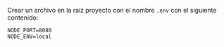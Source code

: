 Crear un archivo en la raíz proyecto con el nombre `.env` con el siguiente contenido:
```
NODE_PORT=8080
NODE_ENV=local
```
